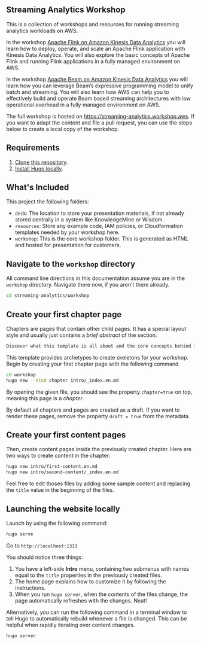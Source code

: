 ## Streaming Analytics Workshop

This is a collection of workshops and resources for running streaming analytics workloads on AWS.

In the workshop [Apache Flink on Amazon Kinesis Data Analytics](https://streaming-analytics.workshop.aws/flink-on-kda/) you will learn how to deploy, operate, and scale an Apache Flink application with Kinesis Data Analytics. You will also explore the basic concepts of Apache Flink and running Flink applications in a fully managed environment on AWS.

In the workshop [Apache Beam on Amazon Kinesis Data Analytics](https://streaming-analytics.workshop.aws/beam-on-kda/) you will learn how you can leverage Beam’s expressive programming model to unify batch and streaming. You will also learn how AWS can help you to effectively build and operate Beam based streaming architectures with low operational overhead in a fully managed environment on AWS.

The full workshop is hosted on https://streaming-analytics.workshop.aws. If you want to adapt the content and file a pull request, you can use the steps below to create a local copy of the workshop.

## Requirements

1. [Clone this repository](https://help.github.com/articles/fork-a-repo/).
2. [Install Hugo locally](https://gohugo.io/overview/quickstart/).


## What's Included

This project the following folders:

* `deck`: The location to store your presentation materials, if not already stored centrally in a system like KnowledgeMine or Wisdom.
* `resources`: Store any example code, IAM policies, or Cloudformation templates needed by your workshop here.
* `workshop`: This is the core workshop folder. This is generated as HTML and hosted for presentation for customers.


## Navigate to the `workshop` directory

All command line directions in this documentation assume you are in the `workshop` directory. Navigate there now, if you aren't there already.

```bash
cd streaming-analytics/workshop
```

## Create your first chapter page

Chapters are pages that contain other child pages. It has a special layout style and usually just contains a _brief abstract_ of the section.

```markdown
Discover what this template is all about and the core concepts behind it.
```

This template provides archetypes to create skeletons for your workshop. Begin by creating your first chapter page with the following command

```bash
cd workshop
hugo new --kind chapter intro/_index.en.md
```

By opening the given file, you should see the property `chapter=true` on top, meaning this page is a _chapter_.

By default all chapters and pages are created as a draft. If you want to render these pages, remove the property `draft = true` from the metadata.

## Create your first content pages

Then, create content pages inside the previously created chapter. Here are two ways to create content in the chapter:

```bash
hugo new intro/first-content.en.md
hugo new intro/second-content/_index.en.md
```

Feel free to edit thoses files by adding some sample content and replacing the `title` value in the beginning of the files. 

## Launching the website locally

Launch by using the following command:

```bash
hugo serve
```

Go to `http://localhost:1313`

You should notice three things:

1. You have a left-side **Intro** menu, containing two submenus with names equal to the `title` properties in the previously created files.
2. The home page explains how to customize it by following the instructions.
3. When you run `hugo server`, when the contents of the files change, the page automatically refreshes with the changes. Neat!

Alternatively, you can run the following command in a terminal window to tell Hugo to automatically rebuild whenever a file is changed. This can be helpful when rapidly iterating over content changes.

```bash
hugo server
```
